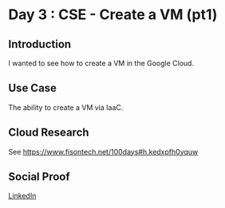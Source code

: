 <!-- This template removes the micro tutorial for a quicker post and removes images for a full template check out the 000-DAY-ARTICLE-LONG-TEMPLATE.MD-->

# Day 3 : CSE - Create a VM (pt1)

## Introduction

I wanted to see how to create a VM in the Google Cloud.

## Use Case

The ability to create a VM via IaaC.

## Cloud Research

See https://www.fisontech.net/100days#h.kedxpfh0yquw

## Social Proof

[LinkedIn](https://www.linkedin.com/posts/chris-fison_fisontechnet-100days-activity-6750826631583023104-GC9X)